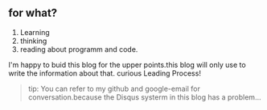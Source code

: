 ## for what?
1. Learning
2. thinking
3. reading
about programm and code.

I'm happy to buid this blog for the upper points.this blog will only use to write the information about that.
curious Leading Process!

> tip: You can refer to my github and google-email for conversation.because the Disqus systerm in this blog has a problem...
